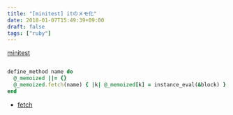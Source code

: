 ```yaml
---
title: "[minitest] itのメモ化"
date: 2018-01-07T15:49:39+09:00
draft: false
tags: ["ruby"]
---
```


[minitest](https://github.com/seattlerb/minitest/blob/master/lib/minitest/spec.rb#L245-L248)

```ruby

define_method name do
  @_memoized ||= {}
  @_memoized.fetch(name) { |k| @_memoized[k] = instance_eval(&block) }
end

```

- [fetch](https://docs.ruby-lang.org/ja/latest/method/Hash/i/fetch.html)
